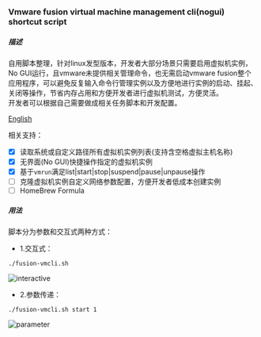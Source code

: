 ### Vmware fusion virtual machine management cli(nogui) shortcut script

##### 描述
自用脚本整理，针对linux发型版本，开发者大部分场景只需要启用虚拟机实例，No GUI运行，且vmware未提供相关管理命令，也无需启动vmware fusion整个应用程序，可以避免反复输入命令行管理实例以及方便地进行实例的启动、挂起、关闭等操作，节省内存占用和方便开发者进行虚拟机测试，方便灵活。  
开发者可以根据自己需要做成相关任务脚本和开发配置。  
  
[English](https://github.com/iotd/vmware-fusion-vmcli-nogui)  
  
相关支持：
  
- [x] 读取系统或自定义路径所有虚拟机实例列表(支持含空格虚拟主机名称)
- [x] 无界面(No GUI)快捷操作指定的虚拟机实例
- [x] 基于```vmrun```满足list|start|stop|suspend|pause|unpause操作
- [ ] 克隆虚拟机实例自定义网络参数配置，方便开发者低成本创建实例
- [ ] HomeBrew Formula

##### 用法

脚本分为参数和交互式两种方式：

* 1.交互式：
```
./fusion-vmcli.sh
```
![interactive](https://github.com/iotd/vmware-fusion-vmcli-nogui/blob/main/images/sample-01.png)


* 2.参数传递：
```
./fusion-vmcli.sh start 1
```
![parameter](https://github.com/iotd/vmware-fusion-vmcli-nogui/blob/main/images/sample-02.png)